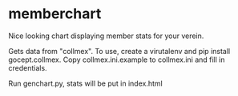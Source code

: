 # memberchart

Nice looking chart displaying member stats for your verein.

Gets data from "collmex". To use, create a virutalenv and pip install gocept.collmex.
Copy collmex.ini.example to collmex.ini and fill in credentials.

Run genchart.py, stats will be put in index.html
